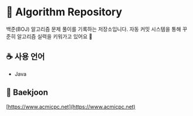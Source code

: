 # 📘 Algorithm Repository

백준(BOJ) 알고리즘 문제 풀이를 기록하는 저장소입니다.
자동 커밋 시스템을 통해 꾸준히 알고리즘 실력을 키워가고 있어요 💪

## ☕ 사용 언어
- Java

## 🐍 Baekjoon
[https://www.acmicpc.net](https://www.acmicpc.net)
